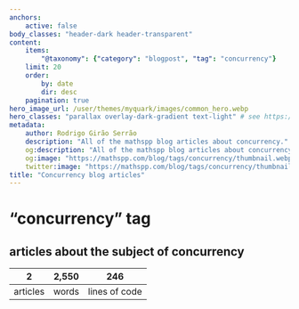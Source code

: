 ```yaml
---
anchors:
    active: false
body_classes: "header-dark header-transparent"
content:
    items:
        "@taxonomy": {"category": "blogpost", "tag": "concurrency"}
    limit: 20
    order:
        by: date
        dir: desc
    pagination: true
hero_image_url: /user/themes/myquark/images/common_hero.webp
hero_classes: "parallax overlay-dark-gradient text-light" # see https://demo.getgrav.org/blog-skeleton/blog/hero-classes
metadata:
    author: Rodrigo Girão Serrão
    description: "All of the mathspp blog articles about concurrency."
    og:description: "All of the mathspp blog articles about concurrency."
    og:image: "https://mathspp.com/blog/tags/concurrency/thumbnail.webp"
    twitter:image: "https://mathspp.com/blog/tags/concurrency/thumbnail.webp"
title: "Concurrency blog articles"
---
```


# “concurrency” tag


## articles about the subject of concurrency



<table class="stats-table">
    <thead>
        <tr>
            <th style="text-align: center;">2</th>
            <th style="text-align: center;">2,550</th>
            <th style="text-align: center;">246</th>
        </tr>
    </thead>
    <tbody>
        <tr>
            <td style="text-align: center;">articles</td>
            <td style="text-align: center;">words</td>
            <td style="text-align: center;">lines of code</td>
        </tr>
    </tbody>
</table>